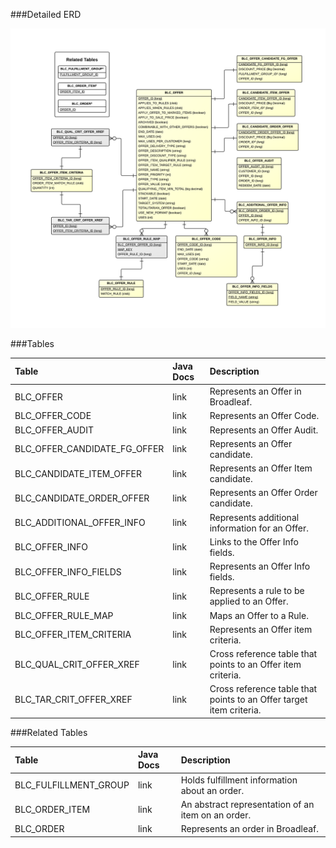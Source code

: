 

###Detailed ERD

![Offer Detail](images/dataModel/OfferDetailedERD.png)

###Tables

| Table               | Java Docs	   | Description                                         |
|:--------------------|:--------------|:----------------------------------------------------|
|BLC_OFFER            | link          | Represents an Offer in Broadleaf.  |
|BLC_OFFER_CODE       | link          | Represents an Offer Code.  |
|BLC_OFFER_AUDIT      | link          | Represents an Offer Audit.  |
|BLC_OFFER_CANDIDATE_FG_OFFER| link   | Represents an Offer candidate.  |
|BLC_CANDIDATE_ITEM_OFFER    | link   | Represents an Offer Item candidate.  |
|BLC_CANDIDATE_ORDER_OFFER   | link   | Represents an Offer Order candidate.  |
|BLC_ADDITIONAL_OFFER_INFO   | link   | Represents additional information for an Offer.  |
|BLC_OFFER_INFO       | link          | Links to the Offer Info fields.  |
|BLC_OFFER_INFO_FIELDS| link          | Represents an Offer Info fields.  |
|BLC_OFFER_RULE       | link          | Represents a rule to be applied to an Offer.  |
|BLC_OFFER_RULE_MAP   | link          | Maps an Offer to a Rule.  |
|BLC_OFFER_ITEM_CRITERIA | link       | Represents an Offer item criteria.  |
|BLC_QUAL_CRIT_OFFER_XREF| link       | Cross reference table that points to an Offer item criteria.  |
|BLC_TAR_CRIT_OFFER_XREF | link       | Cross reference table that points to an Offer target item criteria.  |


###Related Tables

| Table               | Java Docs	   | Description                                         |
|:--------------------|:--------------|:----------------------------------------------------|
|BLC_FULFILLMENT_GROUP| link          | Holds fulfillment information about an order.  |
|BLC_ORDER_ITEM       | link          | An abstract representation of an item on an order.  |
|BLC_ORDER            | link          | Represents an order in Broadleaf.  |